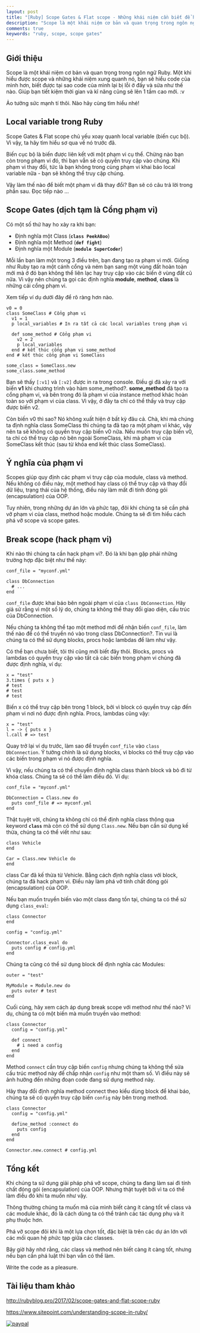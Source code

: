 ```yaml
---
layout: post
title: "[Ruby] Scope Gates & Flat scope - Những khái niệm cần biết để hiểu về Scope"
description: "Scope là một khái niệm cơ bản và quan trọng trong ngôn ngữ Ruby. Một khi hiểu được scope và những khái niệm xung quanh nó, bạn sẽ hiểu code của mình hơn, biết được tại sao code của mình lại bị lỗi ở đấy và sửa như thế nào. Giúp bạn tiết kiệm thời gian và kĩ năng cũng sẽ lên 1 tầm cao..."
comments: true
keywords: "ruby, scope, scope gates"
---
```


## Giới thiệu
Scope là một khái niệm cơ bản và quan trọng trong ngôn ngữ Ruby. Một khi hiểu được scope và những khái niệm xung quanh nó, bạn sẽ hiểu code của mình hơn, biết được tại sao code của mình lại bị lỗi ở đấy và sửa như thế nào. Giúp bạn tiết kiệm thời gian và kĩ năng cũng sẽ lên 1 tầm cao mới. :v 

Ảo tưởng sức mạnh tí thôi. Nào hãy cùng tìm hiểu nhé!

## Local variable trong Ruby
Scope Gates & Flat scope chủ yếu xoay quanh local variable (biến cục bộ). Vì vậy, ta hãy tìm hiểu sơ qua về nó trước đã. 

Biến cục bộ là biến được liên kết với một phạm vi cụ thể. Chừng nào bạn còn trong phạm vi đó, thì bạn vẫn sẽ có quyền truy cập vào chúng. Khi phạm vi thay đổi, tức là bạn không trong cùng phạm vi khai báo local variable nữa - bạn sẽ không thể truy cập chúng. 
 
Vậy làm thế nào để biết một phạm vi đã thay đổi? Bạn sẽ có câu trả lời trong phần sau. Đọc tiếp nào ...
 
## Scope Gates (dịch tạm là Cổng phạm vi)
Có một số thứ hay ho xảy ra khi bạn:
 
* Định nghĩa một Class (**`class PeekABoo`**)
* Định nghĩa một Method (**`def fight`**)
* Định nghĩa một Module (**`module SuperCoder`**)

Mỗi lần bạn làm một trong 3 điều trên, bạn đang tạo ra phạm vi mới. Giống như Ruby tạo ra một cánh cổng và ném bạn sang một vùng đất hoàn toàn mới mà ở đó bạn không thể liên lạc hay truy cập vào các biến ở vùng đất cũ nữa. Vì vậy nên chúng ta gọi các định nghĩa **module**, **method**, **class** là những cái cổng phạm vi. 

Xem tiếp ví dụ dưới đây để rõ ràng hơn nào. 

```
v0 = 0
class SomeClass # Cổng phạm vi
  v1 = 1
  p local_variables # In ra tất cả các local variables trong phạm vi 

  def some_method # Cổng phạm vi
    v2 = 2
    p local_variables
  end # kết thúc cổng phạm vi some_method
end # kết thúc cổng phạm vi SomeClass

some_class = SomeClass.new
some_class.some_method
```

Bạn sẽ thấy `[:v1]` và `[:v2]` được in ra trong console. Điều gì đã xảy ra với biến **v1** khi chương trình vào hàm some_method?. **some_method** đã tạo ra cổng phạm vi, và bên trong đó là phạm vi của instance method khác hoàn toàn so với phạm vi của class.  Vì vậy, ở đây ta chỉ có thể thấy và truy cập được biến v2. 

Còn biến v0 thì sao? Nó không xuất hiện ở bất kỳ đâu cả. Chà, khi mà chúng ta định nghĩa class SomeClass thì chúng ta đã tạo ra một phạm vi khác, vậy nên ta sẽ không có quyền truy cập biến v0 nữa. Nếu muốn truy cập biến v0, ta chỉ có thể truy cập nó bên ngoài SomeClass, khi mà phạm vi của SomeClass kết thúc (sau từ khóa end kết thúc class SomeClass).  

## Ý nghĩa của phạm vi

Scopes giúp quy định các phạm vi truy cập của module, class và method. Nếu không có điều này, một method hay class có thể truy cập và thay đổi dữ liệu, trạng thái của hệ thống, điều này làm mất đi tính đóng gói (encapsulation) của OOP. 

Tuy nhiên, trong những dự án lớn và phức tạp, đôi khi chúng ta sẽ cần phá vỡ phạm vi của class, method hoặc module. Chúng ta sẽ đi tìm hiểu cách phá vỡ scope và scope gates. 

## Break scope (hack phạm vi)
Khi nào thì chúng ta cần hack phạm vi?. Đó là khi bạn gặp phải những trường hợp đặc biệt như thế này:

```
conf_file = "myconf.yml"

class DbConnection
  # ...
end
```

`conf_file` được khai báo bên ngoài phạm vi của `class DbConnection`. Hãy giả sử rằng vì một số lý do, chúng ta không thể thay đổi giao diện, cấu trúc của DbConnection. 

Nếu chúng ta không thể tạo một method mới để nhận biến `conf_file`, làm thế nào để có thể truyền nó vào trong class DbConnection?. Tin vui là chúng ta có thể sử dụng blocks, procs hoặc lambdas để làm như vậy.    

Có thể bạn chưa biết, tôi thì cũng mới biết đây thôi. Blocks, procs và lambdas có quyền truy cập vào tất cả các biến trong phạm vi chúng đã được định nghĩa, ví dụ: 

```
x = "test"
3.times { puts x }
# test
# test
# test
```

Biến x có thể truy cập bên trong 1 block, bởi vì block có quyền truy cập đến phạm vi nơi nó được định nghĩa. Procs, lambdas cũng vậy:

```
x = "test"
l = -> { puts x }
l.call # => test
```

Quay trở lại ví dụ trước, làm sao để truyền `conf_file` vào `class DbConnection`. Ý tưởng chính là sử dụng blocks, vì blocks có thể truy cập vào các biến trong phạm vi nó được định nghĩa. 

Vì vậy, nếu chúng ta có thể chuyển định nghĩa class thành block và bỏ đi từ khóa class. Chúng ta sẽ có thể làm điều đó. Ví dụ:  

```
conf_file = "myconf.yml"

DbConnection = Class.new do
  puts conf_file # => myconf.yml
end
```

Thật tuyệt vời, chúng ta không chỉ có thể định nghĩa class thông qua keyword **`class`** mà còn có thể sử dụng `Class.new`. Nếu bạn cần sử dụng kế thừa, chúng ta có thể viết như sau:

```
class Vehicle
end

Car = Class.new Vehicle do
end
```

class Car đã kế thừa từ Vehicle. Bằng cách định nghĩa class với block, chúng ta đã hack phạm vi. Điều này làm phá vỡ tính chất đóng gói (encapsulation) của OOP.  

Nếu bạn muốn truyền biến vào một class đang tồn tại, chúng ta có thể sử dụng `class_eval`:

```
class Connector
end

config = "config.yml"

Connector.class_eval do
  puts config # config.yml
end
```

Chúng ta cũng có thể sử dụng block để định nghĩa các Modules:

```
outer = "test"

MyModule = Module.new do
  puts outer # test
end
```

Cuối cùng, hãy xem cách áp dụng break scope với method như thế nào?  Ví dụ, chúng ta có một biến mà muốn truyền vào method: 

```
class Connector
  config = "config.yml"

  def connect
    # i need a config
  end
end
```

Method `connect` cần truy cập biến `config` nhưng chúng ta không thể sửa cấu trúc method này để chấp nhận `config` như một tham số. Vì điều này sẽ ảnh hưởng đến những đoạn code đang sử dụng method này. 

Hãy thay đổi định nghĩa method connect theo kiểu dùng block để khai báo, chúng ta sẽ có quyền truy cập biến `config` này bên trong method. 

```
class Connector
  config = "config.yml"

  define_method :connect do
    puts config
  end
end

Connector.new.connect # config.yml
```

## Tổng kết

Khi chúng ta sử dụng giải pháp phá vỡ scope, chúng ta đang làm sai đi tính chất đóng gói (encapsulation) của OOP. Nhưng thật tuyệt bởi vì ta có thể làm điều đó khi ta muốn như vậy. 

Thông thường chúng ta muốn mã của mình biết càng ít càng tốt về class và các module khác, đó là cách dùng ta có thể tránh các tác dụng phụ và ít phụ thuộc hơn. 

Phá vỡ scope đôi khi là một lựa chọn tốt, đặc biệt là trên các dự án lớn với các mối quan hệ phức tạp giữa các classes. 

Bây giờ hãy nhớ rằng, các class và method nên biết càng ít càng tốt, nhưng nếu bạn cần phá luật thì bạn vẫn có thể làm. 

Write the code as a pleasure.      

## Tài liệu tham khảo

<http://rubyblog.pro/2017/02/scope-gates-and-flat-scope-ruby>

<https://www.sitepoint.com/understanding-scope-in-ruby/>

[![paypal](https://www.paypalobjects.com/en_US/i/btn/btn_donateCC_LG.gif)](babyface_lth@yahoo.com.vn)
